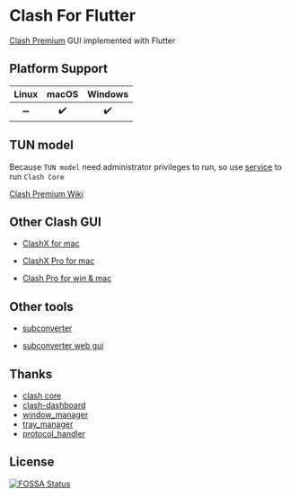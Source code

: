 # Clash For Flutter

[Clash Premium](https://github.com/Dreamacro/clash/releases/tag/premium) GUI implemented with Flutter

## Platform Support

| Linux | macOS | Windows |
| :---: | :---: | :-----: |
|  ➖   |  ✔️   |   ✔️    |

## TUN model

Because `TUN model` need administrator privileges to run, so use [service](https://github.com/csj8520/clash-for-flutter-service) to run `Clash Core`

[Clash Premium Wiki](https://github.com/Dreamacro/clash/wiki/premium-core-features)

## Other Clash GUI

- [ClashX for mac](https://github.com/yichengchen/clashX)

- [ClashX Pro for mac](https://install.appcenter.ms/users/clashx/apps/clashx-pro/distribution_groups/public)

- [Clash Pro for win & mac](https://github.com/Fndroid/clash_for_windows_pkg/)

## Other tools

- [subconverter](https://github.com/tindy2013/subconverter)

- [subconverter web gui](https://github.com/CareyWang/sub-web/)

## Thanks

- [clash core](https://github.com/Dreamacro/clash)
- [clash-dashboard](https://github.com/Dreamacro/clash-dashboard)
- [window_manager](https://github.com/leanflutter/window_manager)
- [tray_manager](https://github.com/leanflutter/tray_manager)
- [protocol_handler](https://github.com/leanflutter/protocol_handler)

## License

[![FOSSA Status](https://app.fossa.com/api/projects/git%2Bgithub.com%2Fcsj8520%2Fclash_for_flutter.svg?type=large)](https://app.fossa.com/projects/git%2Bgithub.com%2Fcsj8520%2Fclash_for_flutter?ref=badge_large)
